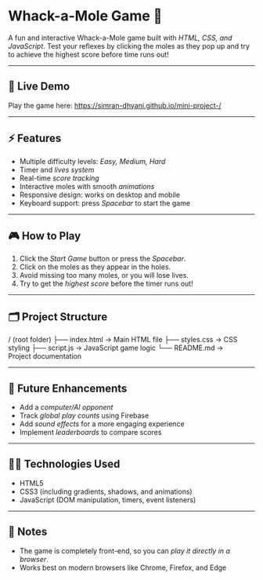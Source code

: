 #  Whack-a-Mole Game 🎯

A fun and interactive Whack-a-Mole game built with *HTML, CSS, and JavaScript*. Test your reflexes by clicking the moles as they pop up and try to achieve the highest score before time runs out!  

---

## 🔗 Live Demo
Play the game here: https://simran-dhyani.github.io/mini-project-/

---

## ⚡ Features
- Multiple difficulty levels: *Easy, Medium, Hard*
- Timer and *lives system*
- Real-time *score tracking*
- Interactive moles with smooth *animations*
- Responsive design: works on desktop and mobile
- Keyboard support: press *Spacebar* to start the game

---

## 🎮 How to Play
1. Click the *Start Game* button or press the *Spacebar*.  
2. Click on the moles as they appear in the holes.  
3. Avoid missing too many moles, or you will lose lives.  
4. Try to get the *highest score* before the timer runs out!  

---

## 🗂 Project Structure
/ (root folder) ├── index.html      → Main HTML file ├── styles.css      → CSS styling ├── script.js       → JavaScript game logic └── README.md       → Project documentation

---

## 🔧 Future Enhancements
- Add a *computer/AI opponent*  
- Track *global play counts* using Firebase  
- Add *sound effects* for a more engaging experience  
- Implement *leaderboards* to compare scores  

---

## 👩‍💻 Technologies Used
- HTML5  
- CSS3 (including gradients, shadows, and animations)  
- JavaScript (DOM manipulation, timers, event listeners)  

---

## 📌 Notes
- The game is completely front-end, so you can *play it directly in a browser*.  
- Works best on modern browsers like Chrome, Firefox, and Edge
